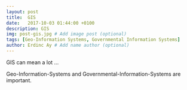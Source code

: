 ```yaml
---
layout: post
title:  GIS
date:   2017-10-03 01:44:00 +0100
description: GIS
img: post-gis.jpg # Add image post (optional)
tags: [Geo-Information Systems, Governmental Information Systems]
author: Erdinc Ay # Add name author (optional)
---
```

GIS can mean a lot ...

Geo-Information-Systems and Governmental-Information-Systems are important.

